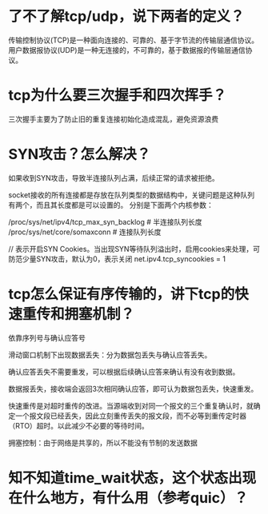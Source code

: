 # 了不了解tcp/udp，说下两者的定义？

传输控制协议(TCP)是一种面向连接的、可靠的、基于字节流的传输层通信协议。
用户数据报协议(UDP)是一种无连接的，不可靠的，基于数据报的传输层通信协议。

# tcp为什么要三次握手和四次挥手？

三次握手主要为了防止旧的重复连接初始化造成混乱，避免资源浪费

# SYN攻击？怎么解决？

如果收到SYN攻击，导致半连接队列占满，后续正常的请求被拒绝。

socket接收的所有连接都是存放在队列类型的数据结构中，关键问题是这种队列有两个，而且其长度都是可以设置的。
分别是下面两个内核参数：

/proc/sys/net/ipv4/tcp_max_syn_backlog # 半连接队列长度
/proc/sys/net/core/somaxconn           # 连接队列长度

// 表示开启SYN Cookies。当出现SYN等待队列溢出时，启用cookies来处理，可防范少量SYN攻击，默认为0，表示关闭
net.ipv4.tcp_syncookies = 1

# tcp怎么保证有序传输的，讲下tcp的快速重传和拥塞机制？

依靠序列号与确认应答号

滑动窗口机制下出现数据丢失：分为数据包丢失与确认应答丢失。

确认应答丢失不需要重发，可以根据后续确认应答来确认有没有收到数据。

数据报丢失，接收端会返回3次相同确认应答，即可认为数据包丢失，快速重发。

快速重传是对超时重传的改进。当源端收到对同一个报文的三个重复确认时，就确定一个报文段已经丢失，因此立刻重传丢失的报文段，而不必等到重传定时器（RTO）超时。以此减少不必要的等待时间。

拥塞控制：由于网络是共享的，所以不能没有节制的发送数据

# 知不知道time_wait状态，这个状态出现在什么地方，有什么用（参考quic）？





